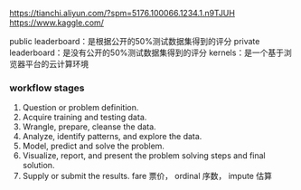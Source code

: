 https://tianchi.aliyun.com/?spm=5176.100066.1234.1.n9TJUH
https://www.kaggle.com/

public leaderboard：是根据公开的50%测试数据集得到的评分
private leaderboard：是没有公开的50%测试数据集得到的评分
kernels：是一个基于浏览器平台的云计算环境

### workflow stages
1. Question or problem definition.
2. Acquire training and testing data.
3. Wrangle, prepare, cleanse the data.
4. Analyze, identify patterns, and explore the data.
5. Model, predict and solve the problem.
6. Visualize, report, and present the problem solving steps and final solution.
7. Supply or submit the results.
fare 票价， ordinal 序数， impute 估算